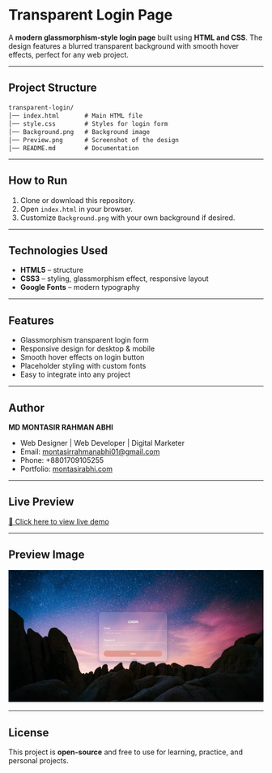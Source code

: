 #  Transparent Login Page

A **modern glassmorphism-style login page** built using **HTML and CSS**.
The design features a blurred transparent background with smooth hover effects, perfect for any web project.

---

##  Project Structure

```
transparent-login/
│── index.html       # Main HTML file
│── style.css        # Styles for login form
│── Background.png   # Background image
│── Preview.png      # Screenshot of the design
│── README.md        # Documentation
```

---

## How to Run

1. Clone or download this repository.
2. Open `index.html` in your browser.
3. Customize `Background.png` with your own background if desired.

---

##  Technologies Used

* **HTML5** – structure
* **CSS3** – styling, glassmorphism effect, responsive layout
* **Google Fonts** – modern typography

---

##  Features

* Glassmorphism transparent login form
* Responsive design for desktop & mobile
* Smooth hover effects on login button
* Placeholder styling with custom fonts
* Easy to integrate into any project

---

##  Author

**MD MONTASIR RAHMAN ABHI**

* Web Designer | Web Developer | Digital Marketer
*  Email: [montasirrahmanabhi01@gmail.com](mailto:montasirrahmanabhi01@gmail.com)
*  Phone: +8801709105255
*  Portfolio: <a href="https://www.montasirabhi.com/">montasirabhi.com</a>

---

##  Live Preview

[🔗 Click here to view live demo](#)

---

##  Preview Image

<img src="Preview.png">  

---

##  License

This project is **open-source** and free to use for learning, practice, and personal projects.
